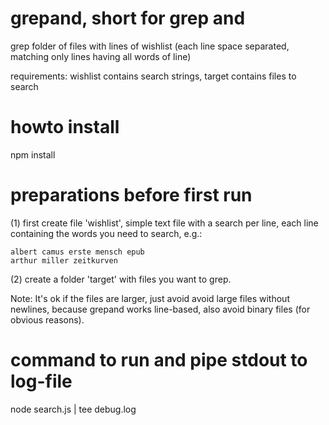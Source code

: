 # grepand, short for grep and

grep folder of files with lines of wishlist (each line space separated, matching only lines having all words of line)

requirements:
wishlist contains search strings,
target contains files to search


# howto install
npm install

# preparations before first run
(1)
first create file 'wishlist', simple text file with a search per line,
each line containing the words you need to search, e.g.:

```wishlist
albert camus erste mensch epub
arthur miller zeitkurven
```

(2)
create a folder 'target' with files you want to grep.

Note: It's ok if the files are larger, just avoid avoid large files without newlines,
because grepand works line-based, also avoid binary files (for obvious reasons).

# command to run and pipe stdout to log-file
node search.js | tee debug.log 

